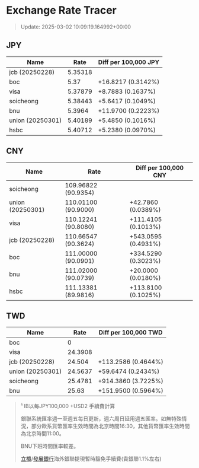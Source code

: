 # Exchange Rate Tracer

> Update: 2025-03-02 10:09:19.164992+00:00

## JPY

| Name             |    Rate | Diff per 100,000 JPY   |
|------------------|---------|------------------------|
| jcb (20250228)   | 5.35318 |                        |
| boc              | 5.37    | +16.8217 (0.3142%)     |
| visa             | 5.37879 | +8.7883 (0.1637%)      |
| soicheong        | 5.38443 | +5.6417 (0.1049%)      |
| bnu              | 5.3964  | +11.9700 (0.2223%)     |
| union (20250301) | 5.40189 | +5.4850 (0.1016%)      |
| hsbc             | 5.40712 | +5.2380 (0.0970%)      |

## CNY

| Name             | Rate                | Diff per 100,000 CNY   |
|------------------|---------------------|------------------------|
| soicheong        | 109.96822	(90.9354) |                        |
| union (20250301) | 110.01100	(90.9000) | +42.7860 (0.0389%)     |
| visa             | 110.12241	(90.8080) | +111.4105 (0.1013%)    |
| jcb (20250228)   | 110.66547	(90.3624) | +543.0595 (0.4931%)    |
| boc              | 111.00000	(90.0901) | +334.5290 (0.3023%)    |
| bnu              | 111.02000	(90.0739) | +20.0000 (0.0180%)     |
| hsbc             | 111.13381	(89.9816) | +113.8100 (0.1025%)    |

## TWD

| Name             |    Rate | Diff per 100,000 TWD   |
|------------------|---------|------------------------|
| boc              |  0      |                        |
| visa             | 24.3908 |                        |
| jcb (20250228)   | 24.504  | +113.2586 (0.4644%)    |
| union (20250301) | 24.5637 | +59.6474 (0.2434%)     |
| soicheong        | 25.4781 | +914.3860 (3.7225%)    |
| bnu              | 25.63   | +151.9500 (0.5964%)    |


> ¹ IB以每JPY100,000 +USD2 手續費計算
>
> 銀聯系統匯率週一至週五每日更新，週六周日延用週五匯率。如無特殊情況，部分歐系貨幣匯率生效時間為北京時間16:30，其他貨幣匯率生效時間為北京時間11:00。
>
> BNU下班時間匯率較差。
>
> [立橋](https://www.wlbank.com.mo/uploads/ueditor/file/20181211/1544536513900230.pdf)/[發展銀行](https://www.mdb.com.mo/Service_Charges_20230728.pdf)海外銀聯提現暫時豁免手續費(貴銀聯1.1%左右)

